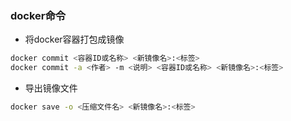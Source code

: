 ### docker命令
- 将docker容器打包成镜像
```bash
docker commit <容器ID或名称> <新镜像名>:<标签>
docker commit -a <作者> -m <说明> <容器ID或名称> <新镜像名>:<标签>
```
- 导出镜像文件
```bash
docker save -o <压缩文件名> <新镜像名>:<标签>
```